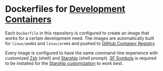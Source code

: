 # Dockerfiles for [Development Containers](https://code.visualstudio.com/docs/remote/containers)

Each `Dockerfile` in this repository is configured to create an image that works for a certain development need. The images are automatically built for `linux/amd64` and `linux/arm64` and pushed to [GitHub Contaienr Registry](https://github.com/users/tomdai/packages?repo_name=devcontainer-dockerfiles).

Every image is configured to have the same command-line experience with customized [Zsh](https://www.zsh.org/) (shell) and [Starship](https://starship.rs/) (shell prompt). [SF Symbols](https://developer.apple.com/design/resources/#sf-symbols) is required to be installed for the [Starship customization](https://starship.rs/config/#prompt) to work best.
